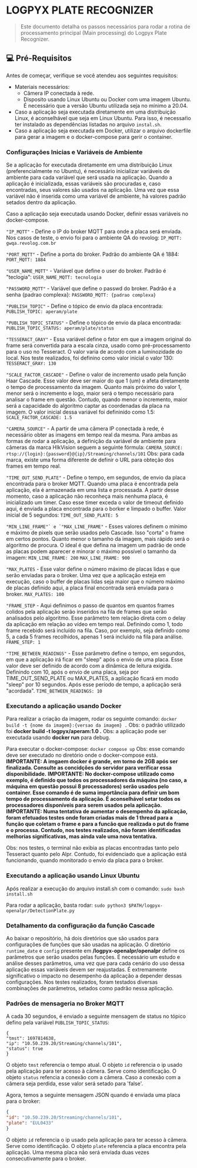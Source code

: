 
# LOGPYX PLATE RECOGNIZER
> Este documento detalha os passos necessários para rodar a rotina de processamento principal (Main processing) do Logpyx Plate Recognizer.

## 💻 Pré-Requisitos

Antes de começar, verifique se você atendeu aos seguintes requisitos:
* Materiais necessários:
	- Câmera IP conectada à rede.
	- Disposito usando Linux Ubuntu ou Docker com uma imagem Ubuntu. É necessário que a versão Ubuntu utilizada seja no mínimo a 20.04.
* Caso a aplicação seja executada diretamente em uma distribuição Linux, é aconselhável que seja em Linux Ubuntu. Para isso, é necessaŕio ter instalado as dependências listadas no arquivo `instal.sh`.
* Caso a aplicação seja executada em Docker, utilizar o arquivo dockerfile para gerar a imagem e o docker-compose para gerir o container.


### Configurações Inicias e Variáveis de Ambiente
Se a aplicação for executada diretamente em uma distribuição Linux (preferencialmente no Ubuntu), é necessário inicializar variáveis de ambiente para cada variável que será usada na aplicação. Quando a aplicação é inicializada, essas variáveis são procuradas e, caso encontradas, seus valores são usados na aplicação. Uma vez que essa variável não é inserida como uma variável de ambiente, há valores padrão setados dentro da aplicação.

Caso a aplicação seja executada usando Docker, definir essas variáveis no docker-compose.

`"IP_MQTT"` - Define o IP do broker MQTT para onde a placa será enviada. Nos casos de teste, o envio foi para o ambiente QA do revolog:
`IP_MQTT: gwqa.revolog.com.br`

`"PORT_MQTT"` - Define a porta do broker. Padrão do ambiente QA é 1884:
`PORT_MQTT: 1884`

`"USER_NAME_MQTT"` - Variável que define o user do broker. Padrão é "teclogia":
`USER_NAME_MQTT: tecnologia`

`"PASSWORD_MQTT"` - Variável que define o passwd do broker. Padrão é a senha {padrao complexa}:
`PASSWORD_MQTT: {padrao complexa}`

`"PUBLISH_TOPIC"` - Define o tópico de envio da placa encontrada:
`PUBLISH_TOPIC: aperam/plate`

`"PUBLISH_TOPIC_STATUS"` - Define o tópico de envio da placa encontrada:
`PUBLISH_TOPIC_STATUS: aperam/plate/status`

`"TESSERACT_GRAY"` - Essa variável define o fator em que a imagem original do frame será convertida para a escala cinza, usado como pré-processamento para o uso no Tesseract. O valor varia de acordo com a luminozidade do local. Nos teste realizados, foi definino como valor inicial o valor 130:
`TESSERACT_GRAY: 130`

`"SCALE_FACTOR_CASCADE"` - Define o valor de incremento usado pela função Haar Cascade. Esse valor deve ser maior do que 1 (um) e afeta diretamente o tempo de processamento da imagem. Quanto mais próximo do valor 1, menor será o incremento e logo, maior será o tempo necessário para analisar o frame em questão. Contudo, quando menor o incremento, maior será a capacidade do algoritmo captar as coordenadas da placa na imagem. O valor inicial dessa variável foi defininido como 1.5:
`SCALE_FACTOR_CASCADE: 1.5`

`"CAMERA_SOURCE"` - A partir de uma cãmera IP conectada à rede, é necessário obter as imagens em tempo real da mesma. Para ambas as formas de rodar a aplicação, a definição da variável de ambiente para câmeras da marca HIkVision seguem a seguinte fórmula:
`CAMERA_SOURCE: rtsp://{login}:{password}@{ip}/Streaming/channels/101`
Obs: para cada marca, existe uma forma diferente de definir o URL para obteção dos frames em tempo real. 

`"TIME_OUT_SEND_PLATE"` - Define o tempo, em segundos, de envio da placa encontrada para o broker MQTT. Quando uma placa é encontrada pela aplicação, ela é armazenada em uma lista e processada. A partir desse momento, caso a aplicação não reconheça mais nenhuma placa, é inicializado um timer. Caso esse timer exceda o valor de timeout definido aqui, é enviada a placa encontrada para o borker e limpado o buffer. Valor inicial de 5 segundos:
`TIME_OUT_SEND_PLATE: 5`

``"MIN_LINE_FRAME"` e `"MAX_LINE_FRAME"`` -  Esses valores definem o mínimo e máximo de pixels que serão usados pelo Cascade. Isso "corta" o frame em certos pontos. Quanto menor o tamanho da imagem, mais rápido será o algoritmo de procura. O ideal é que defina na imagem um padrão de onde as placas podem aparecer e minorar o máximo possível o tamanho da imagem:
`MIN_LINE_FRAME: 200`
`MAX_LINE_FRAME: 900`

`"MAX_PLATES` - Esse valor define o número máximo de placas lidas e que serão enviadas para o broker. Uma vez que a aplicação esteja em execução, caso o buffer de placas lidas seja maior que o número máximo de placas definido aqui, a placa final encontrada será enviada para o broker.
`MAX_PLATES: 100`

`"FRAME_STEP` - Aqui definimos o passo de quantos em quantos frames colidos pela aplicação serão inseridos na fila de frames que serão analisados pelo algoritmo. Esse parâmetro tem relação direta com o delay da aplicação em relação ao vídeo em tempo real. Definindo como 1, todo frame recebido será incluído na fila. Caso, por exemplo, seja definido como 5, a cada 5 frames recolhidos, apenas 1 será incluido na fila para análise.
`FRAME_STEP: 1`

`"TIME_BETWEEN_READINGS"` - Esse parâmetro define o tempo, em segundos, em que a aplicação irá ficar em "sleep" após o envio de uma placa. Esse valor deve ser definido de acordo com a dinâmica de leitura exigida. Definindo com 10, após o envio de uma placa, seja por TIME_OUT_SEND_PLATE ou MAX_PLATES, a aplicação ficará em modo "sleep" por 10 segundos. Após esse período de tempo, a aplicação será "acordada".
`TIME_BETWEEN_READINGS: 10`

### Executando a aplicação usando Docker
Para realizar a criação da imagem, rodar os seguinte comando: 
`docker build -t {nome da imagem}:{versao da imagem} .`
Obs: o padrão utilizado foi **docker build -t logpyx/aperam:1.0 .**
Obs: a aplicação pode ser executada usando **docker run** para debug.

Para executar o docker-compose:
`docker compose up`
Obs: esse comando deve ser executado no diretório onde o docker-compose está.
**IMPORTANTE: A imgaem docker é grande, em torno de 2GB após ser finalizada. Consulte as concidções do servidor para verificar essa disponibilidade.**
**IMPORTANTE: No docker-compose utilizado como exemplo, é definido que todos os processadores da máquina (no caso, a máquina em questão possui 8 processadores) serão usados pelo container. Esse comando é de suma importância para definir um bom tempo de processamento da aplicação. É aconselhável setar todos os processadores disponíveis para serem usados pela aplicação.**
**IMPORTANTE: Numa tentativa de aumentar o desempenho da aplicação, foram efetuados testes onde foram criadas mais de 1 thread para a função que coletam o frame e para a funcão que realizada o put do frame e o processa. Contudo, nos testes realizados, não foram identificadas melhorias significativas, mas ainda vale uma nova tentativa.**

Obs: nos testes, o terminal não exibia as placas encontradas tanto pelo Tesseract quanto pelo Alpr. Contudo, foi evidenciado que a aplicação está funcionando, quando monitorado o envio da placa para o broker.

### Executando a aplicação usando Linux Ubuntu
Após realizar a execução do arquivo install.sh com o comando:
`sudo bash install.sh`

Para rodar a aplicação, basta rodar:
`sudo python3 $PATH/logpyx-openalpr/DetectionPlate.py`

### Detalhamento da configuração da função Cascade
Ao baixar o repositório, há dois diretórios que são usados para configurações de funções que são usadas na aplicação. 
O diretório `runtime_date` e `config` presente em **/logpyx-openalpr/openalpr** define os parâmetros que serão usados pelas funções. É necessário um estudo e análise desses parâmetros, uma vez que para cada cenário do uso dessa aplicação essas variáveis devem ser reajustadas. É extremamente significativo o impacto no desempenho da aplicação a depender dessas configurações. 
Nos testes realizados, foram testados diversas combinações de parâmetros, setados como padrão nessa aplicação.

### Padrões de mensageria no Broker MQTT
A cada 30 segundos, é enviado a seguinte mensagem de status no tópico defino pela variável `PUBLISH_TOPIC_STATUS`:
```
{
"tmst": 1697814638,
"ip": "10.50.239.20/Streaming/channels/101",
"status": true
}
```
O objeto `tmst` referencia o tempo atual.
O objeto `id` referencia o ip usado pela aplicação para ter acesso à câmera. Serve como identificação.
O objeto `status` refencia a conexão com a câmera. Caso a conexão com a câmera seja perdida, esse valor será setado para 'false'.

Agora, temos a seguinte mensagem JSON quando é enviada uma placa para o broker:
```json
{
"id": "10.50.239.20/Streaming/channels/101", 
"plate": "EUL0433"
}
```
O objeto `id` referencia o ip usado pela aplicação para ter acesso à câmera. Serve como identificação.
O objeto `plate` referencia a placa encontra pela aplicação. Uma mesma placa não será enviada duas vezes consecutivamente para o broker.